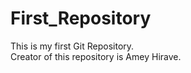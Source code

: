 # First_Repository
This is my first Git Repository.
<br>
Creator of this repository is Amey Hirave.

